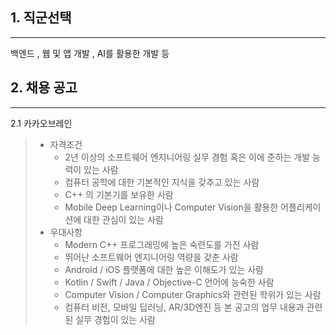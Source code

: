 ## 1. 직군선택

---

백엔드 , 웹 및 앱 개발 , AI를 활용한 개발 등

## 2. 채용 공고

---

2.1 카카오브레인

> - 자격조건
>   - 2년 이상의 소프트웨어 엔지니어링 실무 경험 혹은 이에 준하는 개발 능력이 있는 사람
>   - 컴퓨터 공학에 대한 기본적인 지식을 갖추고 있는 사람
>   - C++ 의 기본기를 보유한 사람
>   - Mobile Deep Learning이나 Computer Vision을 활용한 어플리케이션에 대한 관심이 있는 사람
> - 우대사항
>   - Modern C++ 프로그래밍에 높은 숙련도를 가진 사람
>   - 뛰어난 소프트웨어 엔지니어링 역량을 갖춘 사람
>   - Android / iOS 플랫폼에 대한 높은 이해도가 있는 사람
>   - Kotlin / Swift / Java / Objective-C 언어에 능숙한 사람
>   - Computer Vision / Computer Graphics와 관련된 학위가 있는 사람
>   - 컴퓨터 비전, 모바일 딥러닝, AR/3D엔진 등 본 공고의 업무 내용과 관련된 실무 경험이 있는 사람

